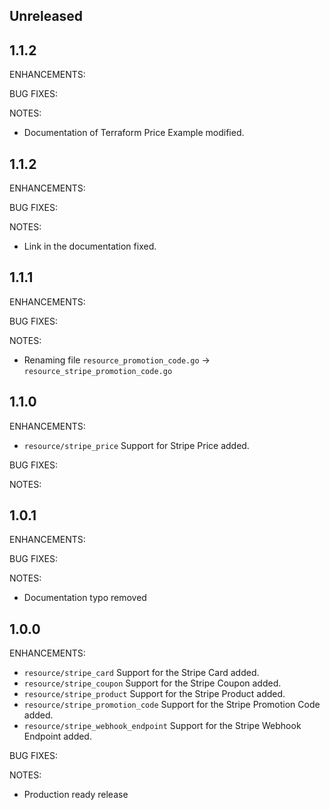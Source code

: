 ## Unreleased

## 1.1.2

ENHANCEMENTS:

BUG FIXES:

NOTES:

* Documentation of Terraform Price Example modified.

## 1.1.2

ENHANCEMENTS:

BUG FIXES:

NOTES:

* Link in the documentation fixed.

## 1.1.1

ENHANCEMENTS:

BUG FIXES:

NOTES:

* Renaming file `resource_promotion_code.go` -> `resource_stripe_promotion_code.go`

## 1.1.0

ENHANCEMENTS:

* `resource/stripe_price` Support for Stripe Price added.

BUG FIXES:

NOTES:

## 1.0.1

ENHANCEMENTS:

BUG FIXES:

NOTES:

* Documentation typo removed

## 1.0.0

ENHANCEMENTS:

* `resource/stripe_card` Support for the Stripe Card added.
* `resource/stripe_coupon` Support for the Stripe Coupon added.
* `resource/stripe_product` Support for the Stripe Product added.
* `resource/stripe_promotion_code` Support for the Stripe Promotion Code added.
* `resource/stripe_webhook_endpoint` Support for the Stripe Webhook Endpoint added.

BUG FIXES:

NOTES:

* Production ready release
